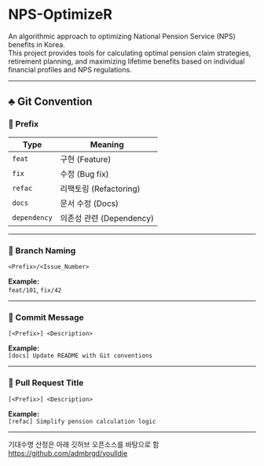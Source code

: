 
# NPS-OptimizeR

An algorithmic approach to optimizing National Pension Service (NPS) benefits in Korea.  
This project provides tools for calculating optimal pension claim strategies, retirement planning, and maximizing lifetime benefits based on individual financial profiles and NPS regulations.

---

## ♣️ Git Convention

### 📌 Prefix

| Type        | Meaning              |
|-------------|----------------------|
| `feat`      | 구현 (Feature)        |
| `fix`       | 수정 (Bug fix)        |
| `refac`     | 리팩토링 (Refactoring)|
| `docs`      | 문서 수정 (Docs)       |
| `dependency`| 의존성 관련 (Dependency) |

---

### 📌 Branch Naming

```
<Prefix>/<Issue_Number>
```

**Example:**  
`feat/101`, `fix/42`

---

### 📌 Commit Message

```
[<Prefix>] <Description>
```

**Example:**  
`[docs] Update README with Git conventions`

---

### 📌 Pull Request Title

```
[<Prefix>] <Description>
```

**Example:**  
`[refac] Simplify pension calculation logic`

---

기대수명 산정은 아래 깃허브 오픈소스를 바탕으로 함
https://github.com/admbrgd/youlldie
